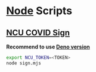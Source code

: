 # [Node](https://nodejs.org/) Scripts

## [NCU COVID Sign](ncu-covid-sign.mjs)

**Recommend to use [Deno version](../deno/README.md#ncu-covid-sign)**

```sh
export NCU_TOKEN=<TOKEN>
node sign.mjs
```
